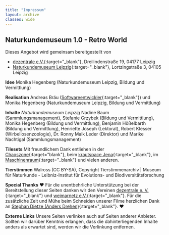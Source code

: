 ```yaml
---
title: "Impressum"
layout: archive
classes: wide
---
```

## Naturkundemuseum 1.0 - Retro World

Dieses Angebot wird gemeinsam bereitgestellt von

* [dezentrale e.V.](https://dezentrale.space/impressum){:target="_blank"}, Dreilindenstraße 19, 04177 Leipzig
* [Naturkundemuseum Leipzig](https://naturkundemuseum.leipzig.de/){:target="_blank"}, Lortzingstraße 3, 04105 Leipzig

**Idee** Monika Hegenberg (Naturkundemuseum Leipzig, Bildung und Vermittlung)

**Realisation** Andreas Bräu ([Softwareentwickler](https://blog.andi95.de){:target="_blank"}) und Monika Hegenberg (Naturkundemuseum Leipzig, Bildung und Vermittlung)

**Inhalte**
*Naturkundemuseum Leipzig* 
Nadine Baum (Sammlungsmanagement), Stefanie Grzybek (Bildung und Vermittlung), Monika Hegenberg (Bildung und Vermittlung), Benjamin Hößelbarth (Bildung und Vermittlung), Henriette Joseph (Lektorat), Robert Klesser (Wirbellosenzoologie), Dr. Ronny Maik Leder (Direktor) und Marike Nachtigal (Sammlungsmanagement)

**Tilesets** Mit freundlichem Dank entliehen in der [Chaoszone](https://twitter.com/chaosz0ne?lang=de){:target="blank"}, beim [krautspace Jena](https://kraut.space/){:target="_blank"}, im [Maschinenraum](https://blog.maschinenraum.tk){:target="_blank"} und vielen anderen.

**Tierstimmen** Walross (CC BY-SA), Copyright Tierstimmenarchiv | Museum für Naturkunde - Leibniz-Institut für Evolutions- und Biodiversitätsforschung

**Special Thanks** ♥ Für die unentbehrliche Unterstützung bei der Bereitstellung dieser Seiten danken wir den Vereinen [dezentrale e. V.](https://dezentrale.space){:target="_blank"} und [weimarnetz e.V.](https://weimarnetz.de){:target="_blank"}. Für die zusätzliche Zeit und Mühe beim Schneiden unserer Filme herzlichen Dank an [Stephan Dietze (Anders Drehen)](https://www.anders-drehen.de/){:target="_blank"}. ♥

**Externe Links** Unsere Seiten verlinken auch auf Seiten anderer Anbieter. Sollten wir darüber Kenntnis erlangen, dass die dahinterliegenden Inhalte anders als erwartet sind, werden wir die Verlinkung entfernen.
